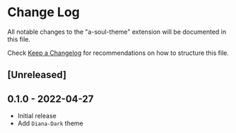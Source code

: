 # Change Log

All notable changes to the "a-soul-theme" extension will be documented in this file.

Check [Keep a Changelog](http://keepachangelog.com/) for recommendations on how to structure this file.

## [Unreleased]

## 0.1.0 - 2022-04-27

- Initial release
- Add `Diana-Dark` theme
